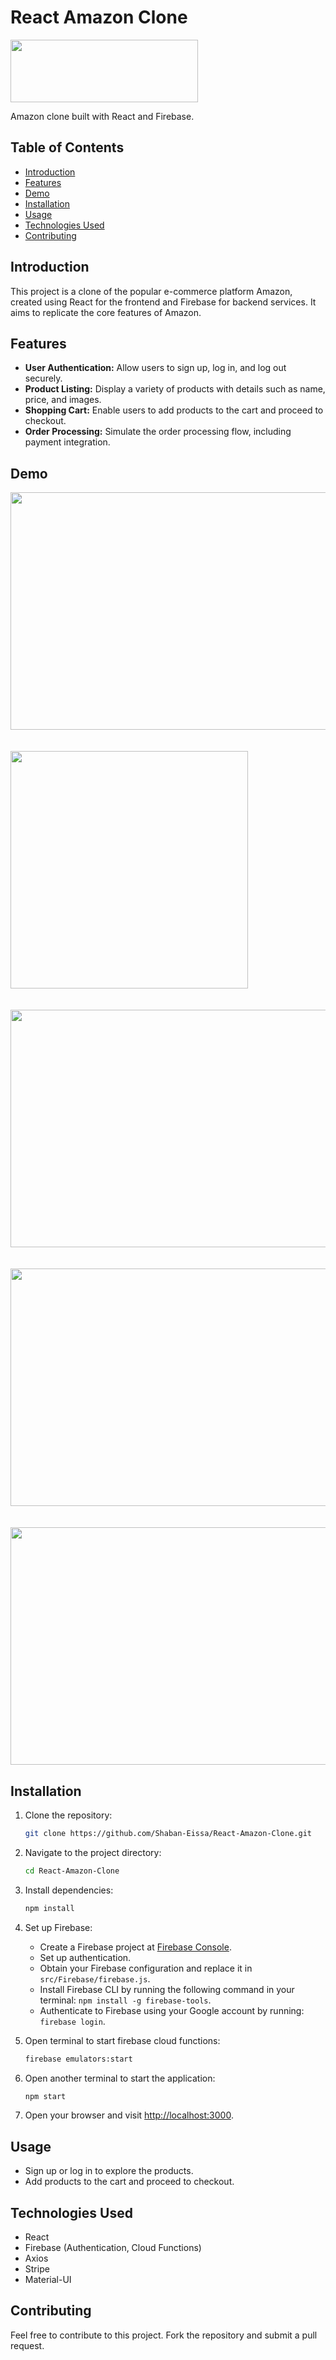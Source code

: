 # React Amazon Clone

<img src="https://github.com/Shaban-Eissa/React-Amazon-Clone/assets/49924090/232a2cbc-79fb-4c46-bf6e-d9f3b78dd699" width="300" height="100" />

Amazon clone built with React and Firebase.

## Table of Contents

* [Introduction](#introduction)
* [Features](#features)
* [Demo](#demo)
* [Installation](#installation)
* [Usage](#usage)
* [Technologies Used](#technologies-used)
* [Contributing](#contributing)

## Introduction

This project is a clone of the popular e-commerce platform Amazon, created using React for the frontend and Firebase for backend services. It aims to replicate the core features of Amazon.

## Features

* **User Authentication:** Allow users to sign up, log in, and log out securely.
* **Product Listing:** Display a variety of products with details such as name, price, and images.
* **Shopping Cart:** Enable users to add products to the cart and proceed to checkout.
* **Order Processing:** Simulate the order processing flow, including payment integration.

## Demo

<img src="https://github.com/Shaban-Eissa/React-Amazon-Clone/assets/49924090/8ef44bfd-4075-4e46-8e73-7deb2ff08107" width="860" height="380"/>
<br><br><br>
<img src="https://github.com/Shaban-Eissa/React-Amazon-Clone/assets/49924090/7c16c64d-c649-416c-82b7-3a3e6f758c43" wdith="900" height="380"/>
<br><br><br>
<img src="https://github.com/Shaban-Eissa/React-Amazon-Clone/assets/49924090/0cb7572b-d3bd-4a70-8d48-6d6cca5abd2f" width="860" height="380" />
<br><br><br>
<img src="https://github.com/Shaban-Eissa/React-Amazon-Clone/assets/49924090/96157040-96bf-4fdd-aecb-adeba076e82e" width="860" height="380" />
<br><br><br>
<img src="https://github.com/Shaban-Eissa/React-Amazon-Clone/assets/49924090/1a85f682-b808-4860-8184-8ca42ec92e64" width="860" height="380" />

## Installation

1. Clone the repository:
    
    ```bash
    git clone https://github.com/Shaban-Eissa/React-Amazon-Clone.git
    ```
    
2. Navigate to the project directory:
    
    ```bash
    cd React-Amazon-Clone
    ```
    
3. Install dependencies:
    
    ```bash
    npm install
    ```
    
4. Set up Firebase:
    
    * Create a Firebase project at [Firebase Console](https://console.firebase.google.com/).
    * Set up authentication.
    * Obtain your Firebase configuration and replace it in `src/Firebase/firebase.js`.
    * Install Firebase CLI by running the following command in your terminal: `npm install -g firebase-tools`.
    * Authenticate to Firebase using your Google account by running: `firebase login`.

5. Open terminal to start firebase cloud functions:
    ```bash
    firebase emulators:start
    ```
  
5. Open another terminal to start the application:
    
    ```bash
    npm start
    ```
    
6. Open your browser and visit [http://localhost:3000](http://localhost:3000).
    

## Usage

* Sign up or log in to explore the products.
* Add products to the cart and proceed to checkout.

## Technologies Used

* React
* Firebase (Authentication, Cloud Functions)
* Axios
* Stripe
* Material-UI

## Contributing

Feel free to contribute to this project. Fork the repository and submit a pull request.
